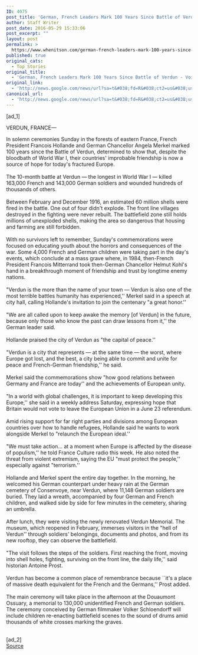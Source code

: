 ```yaml
---
ID: 4075
post_title: 'German, French Leaders Mark 100 Years Since Battle of Verdun &#8211; Voice of America'
author: Staff Writer
post_date: 2016-05-29 15:33:06
post_excerpt: ""
layout: post
permalink: >
  https://www.whenitson.com/german-french-leaders-mark-100-years-since-battle-of-verdun-voice-of-america/
published: true
original_cats:
  - Top Stories
original_title:
  - 'German, French Leaders Mark 100 Years Since Battle of Verdun - Voice of America'
original_link:
  - 'http://news.google.com/news/url?sa=t&#038;fd=R&#038;ct2=us&#038;usg=AFQjCNGE2ztoG90WJRbs6JzO3YihgTRmIw&#038;clid=c3a7d30bb8a4878e06b80cf16b898331&#038;cid=52779120356874&#038;ei=sAtLV4idLcuvwQHqw7OoDA&#038;url=http://www.voanews.com/content/german-french-leaders-mark-100-years-since-battle-of-verdun/3350748.html'
canonical_url:
  - 'http://news.google.com/news/url?sa=t&#038;fd=R&#038;ct2=us&#038;usg=AFQjCNGE2ztoG90WJRbs6JzO3YihgTRmIw&#038;clid=c3a7d30bb8a4878e06b80cf16b898331&#038;cid=52779120356874&#038;ei=sAtLV4idLcuvwQHqw7OoDA&#038;url=http://www.voanews.com/content/german-french-leaders-mark-100-years-since-battle-of-verdun/3350748.html'
---
```

 [ad_1]
<br><div readability="59">
		<span class="dateline">VERDUN, FRANCE—</span> <p>In solemn ceremonies Sunday in the forests of eastern France, French President Francois Hollande and German Chancellor Angela Merkel marked 100 years since the Battle of Verdun, determined to show that, despite the bloodbath of World War I, their countries' improbable friendship is now a source of hope for today's fractured Europe.<br />&#13;
 <br />&#13;
The 10-month battle at Verdun — the longest in World War I — killed 163,000 French and 143,000 German soldiers and wounded hundreds of thousands of others. <br />&#13;
 <br />&#13;
Between February and December 1916, an estimated 60 million shells were fired in the battle. One out of four didn't explode. The front line villages destroyed in the fighting were never rebuilt. The battlefield zone still holds millions of unexploded shells, making the area so dangerous that housing and farming are still forbidden.<br />&#13;
 <br />&#13;
With no survivors left to remember, Sunday's commemorations were focused on educating youth about the horrors and consequences of the war. Some 4,000 French and German children were taking part in the day's events, which conclude at a mass grave where, in 1984, then-French President Francois Mitterrand took then-German Chancellor Helmut Kohl's hand in a breakthrough moment of friendship and trust by longtime enemy nations.<br />&#13;
 <br />&#13;
"Verdun is the more than the name of your town — Verdun is also one of the most terrible battles humanity has experienced,'' Merkel said in a speech at city hall, calling Hollande's invitation to join the centenary "a great honor.''<br />&#13;
 <br />&#13;
"We are all called upon to keep awake the memory [of Verdun] in the future, because only those who know the past can draw lessons from it,'' the German leader said.<br />&#13;
 <br />&#13;
Hollande praised the city of Verdun as "the capital of peace.''<br />&#13;
 <br />&#13;
"Verdun is a city that represents — at the same time — the worst, where Europe got lost, and the best, a city being able to commit and unite for peace and French-German friendship,'' he said.<br />&#13;
 <br />&#13;
Merkel said the commemorations show "how good relations between Germany and France are today'' and the achievements of European unity.<br />&#13;
 <br />&#13;
"In a world with global challenges, it is important to keep developing this Europe,'' she said in a weekly address Saturday, expressing hope that Britain would not vote to leave the European Union in a June 23 referendum.<br />&#13;
 <br />&#13;
Amid rising support for far right parties and divisions among European countries over how to handle refugees, Hollande said he wants to work alongside Merkel to "relaunch the European ideal.''<br />&#13;
 <br />&#13;
"We must take action... at a moment when Europe is affected by the disease of populism,'' he told France Culture radio this week. He also noted the threat from violent extremism, saying the EU "must protect the people,'' especially against "terrorism.''<br />&#13;
 <br />&#13;
Hollande and Merkel spent the entire day together. In the morning, he welcomed his German counterpart under heavy rain at the German cemetery of Consenvoye, near Verdun, where 11,148 German soldiers are buried. They laid a wreath, accompanied by four German and French children, and walked side by side for few minutes in the cemetery, sharing an umbrella.<br />&#13;
 <br />&#13;
After lunch, they were visiting the newly renovated Verdun Memorial. The museum, which reopened in February, immerses visitors in the "hell of Verdun'' through soldiers' belongings, documents and photos, and from its new rooftop, they can observe the battlefield. <br />&#13;
 <br />&#13;
"The visit follows the steps of the soldiers. First reaching the front, moving into shell holes, fighting, surviving on the front line, the daily life,'' said historian Antoine Prost.<br />&#13;
 <br />&#13;
Verdun has become a common place of remembrance because ``it's a place of massive death equivalent for the French and the Germans,'' Prost added.<br />&#13;
 <br />&#13;
The main ceremony will take place in the afternoon at the Douaumont Ossuary, a memorial to 130,000 unidentified French and German soldiers. The ceremony conceived by German filmmaker Volker Schloendorff will include children re-enacting battlefield scenes to the sound of drums amid thousands of white crosses marking the graves. </p>
	</div>
<br>[ad_2]
<br><a href="http://news.google.com/news/url?sa=t&#038;fd=R&#038;ct2=us&#038;usg=AFQjCNGE2ztoG90WJRbs6JzO3YihgTRmIw&#038;clid=c3a7d30bb8a4878e06b80cf16b898331&#038;cid=52779120356874&#038;ei=sAtLV4idLcuvwQHqw7OoDA&#038;url=http://www.voanews.com/content/german-french-leaders-mark-100-years-since-battle-of-verdun/3350748.html">Source </a>